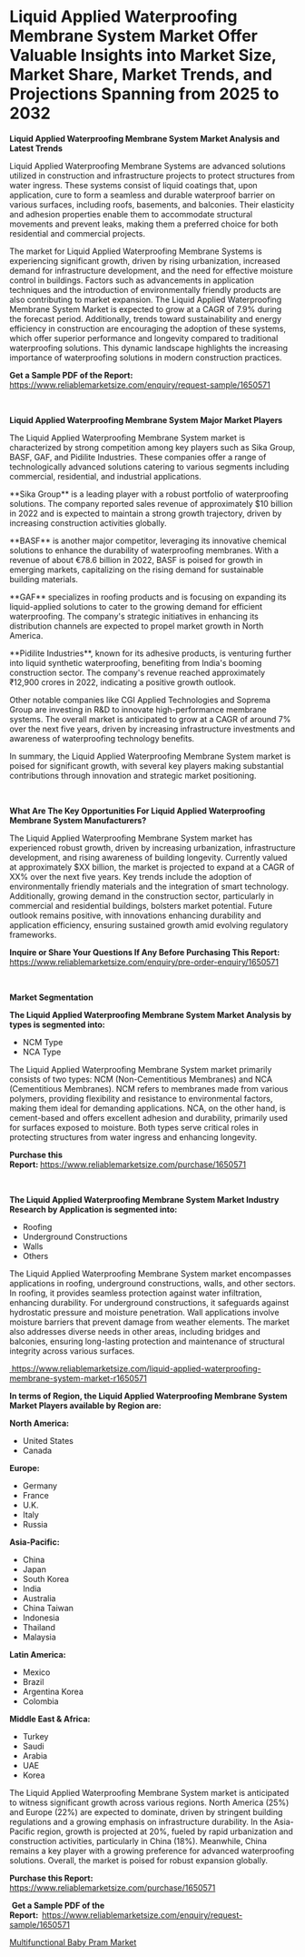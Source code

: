 <p><h1>Liquid Applied Waterproofing Membrane System Market Offer Valuable Insights into Market Size, Market Share, Market Trends, and Projections Spanning from 2025 to 2032</h1></p><p><strong>Liquid Applied Waterproofing Membrane System Market Analysis and Latest Trends</strong></p>
<p><p>Liquid Applied Waterproofing Membrane Systems are advanced solutions utilized in construction and infrastructure projects to protect structures from water ingress. These systems consist of liquid coatings that, upon application, cure to form a seamless and durable waterproof barrier on various surfaces, including roofs, basements, and balconies. Their elasticity and adhesion properties enable them to accommodate structural movements and prevent leaks, making them a preferred choice for both residential and commercial projects.</p><p>The market for Liquid Applied Waterproofing Membrane Systems is experiencing significant growth, driven by rising urbanization, increased demand for infrastructure development, and the need for effective moisture control in buildings. Factors such as advancements in application techniques and the introduction of environmentally friendly products are also contributing to market expansion. The Liquid Applied Waterproofing Membrane System Market is expected to grow at a CAGR of 7.9% during the forecast period. Additionally, trends toward sustainability and energy efficiency in construction are encouraging the adoption of these systems, which offer superior performance and longevity compared to traditional waterproofing solutions. This dynamic landscape highlights the increasing importance of waterproofing solutions in modern construction practices.</p></p>
<p><strong>Get a Sample PDF of the Report:&nbsp;</strong> <a href="https://www.reliablemarketsize.com/enquiry/request-sample/1650571?utm_campaign=2747&utm_medium=2&utm_source=Github&utm_content=ia&utm_term=23032025&utm_id=liquid-applied-waterproofing-membrane-system">https://www.reliablemarketsize.com/enquiry/request-sample/1650571</a></p>
<p>&nbsp;</p>
<p><strong>Liquid Applied Waterproofing Membrane System Major Market Players</strong></p>
<p><p>The Liquid Applied Waterproofing Membrane System market is characterized by strong competition among key players such as Sika Group, BASF, GAF, and Pidilite Industries. These companies offer a range of technologically advanced solutions catering to various segments including commercial, residential, and industrial applications.</p><p>**Sika Group** is a leading player with a robust portfolio of waterproofing solutions. The company reported sales revenue of approximately $10 billion in 2022 and is expected to maintain a strong growth trajectory, driven by increasing construction activities globally.</p><p>**BASF** is another major competitor, leveraging its innovative chemical solutions to enhance the durability of waterproofing membranes. With a revenue of about €78.6 billion in 2022, BASF is poised for growth in emerging markets, capitalizing on the rising demand for sustainable building materials.</p><p>**GAF** specializes in roofing products and is focusing on expanding its liquid-applied solutions to cater to the growing demand for efficient waterproofing. The company's strategic initiatives in enhancing its distribution channels are expected to propel market growth in North America.</p><p>**Pidilite Industries**, known for its adhesive products, is venturing further into liquid synthetic waterproofing, benefiting from India's booming construction sector. The company's revenue reached approximately ₹12,900 crores in 2022, indicating a positive growth outlook.</p><p>Other notable companies like CGI Applied Technologies and Soprema Group are investing in R&D to innovate high-performance membrane systems. The overall market is anticipated to grow at a CAGR of around 7% over the next five years, driven by increasing infrastructure investments and awareness of waterproofing technology benefits.</p><p>In summary, the Liquid Applied Waterproofing Membrane System market is poised for significant growth, with several key players making substantial contributions through innovation and strategic market positioning.</p></p>
<p>&nbsp;</p>
<p><strong>What Are The Key Opportunities For Liquid Applied Waterproofing Membrane System Manufacturers?</strong></p>
<p><p>The Liquid Applied Waterproofing Membrane System market has experienced robust growth, driven by increasing urbanization, infrastructure development, and rising awareness of building longevity. Currently valued at approximately $XX billion, the market is projected to expand at a CAGR of XX% over the next five years. Key trends include the adoption of environmentally friendly materials and the integration of smart technology. Additionally, growing demand in the construction sector, particularly in commercial and residential buildings, bolsters market potential. Future outlook remains positive, with innovations enhancing durability and application efficiency, ensuring sustained growth amid evolving regulatory frameworks.</p></p>
<p><strong>Inquire or Share Your Questions If Any Before Purchasing This Report:</strong> <a href="https://www.reliablemarketsize.com/enquiry/pre-order-enquiry/1650571?utm_campaign=2747&utm_medium=2&utm_source=Github&utm_content=ia&utm_term=23032025&utm_id=liquid-applied-waterproofing-membrane-system">https://www.reliablemarketsize.com/enquiry/pre-order-enquiry/1650571</a></p>
<p>&nbsp;</p>
<p><strong>Market Segmentation</strong></p>
<p><strong>The Liquid Applied Waterproofing Membrane System Market Analysis by types is segmented into:</strong></p>
<p><ul><li>NCM Type</li><li>NCA Type</li></ul></p>
<p><p>The Liquid Applied Waterproofing Membrane System market primarily consists of two types: NCM (Non-Cementitious Membranes) and NCA (Cementitious Membranes). NCM refers to membranes made from various polymers, providing flexibility and resistance to environmental factors, making them ideal for demanding applications. NCA, on the other hand, is cement-based and offers excellent adhesion and durability, primarily used for surfaces exposed to moisture. Both types serve critical roles in protecting structures from water ingress and enhancing longevity.</p></p>
<p><strong>Purchase this Report:&nbsp;</strong><a href="https://www.reliablemarketsize.com/purchase/1650571?utm_campaign=2747&utm_medium=2&utm_source=Github&utm_content=ia&utm_term=23032025&utm_id=liquid-applied-waterproofing-membrane-system">https://www.reliablemarketsize.com/purchase/1650571</a></p>
<p>&nbsp;</p>
<p><strong>The Liquid Applied Waterproofing Membrane System Market Industry Research by Application is segmented into:</strong></p>
<p><ul><li>Roofing</li><li>Underground Constructions</li><li>Walls</li><li>Others</li></ul></p>
<p><p>The Liquid Applied Waterproofing Membrane System market encompasses applications in roofing, underground constructions, walls, and other sectors. In roofing, it provides seamless protection against water infiltration, enhancing durability. For underground constructions, it safeguards against hydrostatic pressure and moisture penetration. Wall applications involve moisture barriers that prevent damage from weather elements. The market also addresses diverse needs in other areas, including bridges and balconies, ensuring long-lasting protection and maintenance of structural integrity across various surfaces.</p></p>
<p><a href="https://www.reliablemarketsize.com/liquid-applied-waterproofing-membrane-system-market-r1650571?utm_campaign=2747&utm_medium=2&utm_source=Github&utm_content=ia&utm_term=23032025&utm_id=liquid-applied-waterproofing-membrane-system">&nbsp;https://www.reliablemarketsize.com/liquid-applied-waterproofing-membrane-system-market-r1650571</a></p>
<p><strong>In terms of Region, the Liquid Applied Waterproofing Membrane System Market Players available by Region are:</strong></p>
<p>
    <p> <strong> North America: </strong>
        <ul>
            <li>United States</li>
            <li>Canada</li>
        </ul>
        </p> 
    <p> <strong> Europe: </strong>
        <ul>
            <li>Germany</li>
            <li>France</li>
            <li>U.K.</li>
            <li>Italy</li>
            <li>Russia</li>
        </ul>
        </p> 
    <p> <strong> Asia-Pacific: </strong>
        <ul>
            <li>China</li>
            <li>Japan</li>
            <li>South Korea</li>
            <li>India</li>
            <li>Australia</li>
            <li>China Taiwan</li>
            <li>Indonesia</li>
            <li>Thailand</li>
            <li>Malaysia</li>
        </ul>
        </p> 
    <p> <strong> Latin America: </strong>
        <ul>
            <li>Mexico</li>
            <li>Brazil</li>
            <li>Argentina Korea</li>
            <li>Colombia</li>
        </ul>
        </p> 
    <p> <strong> Middle East & Africa: </strong>
        <ul>
            <li>Turkey</li>
            <li>Saudi</li>
            <li>Arabia</li>
            <li>UAE</li>
            <li>Korea</li>
        </ul>
    </p>
    </p>
<p><p>The Liquid Applied Waterproofing Membrane System market is anticipated to witness significant growth across various regions. North America (25%) and Europe (22%) are expected to dominate, driven by stringent building regulations and a growing emphasis on infrastructure durability. In the Asia-Pacific region, growth is projected at 20%, fueled by rapid urbanization and construction activities, particularly in China (18%). Meanwhile, China remains a key player with a growing preference for advanced waterproofing solutions. Overall, the market is poised for robust expansion globally.</p></p>
<p><strong>Purchase this Report: </strong><a href="https://www.reliablemarketsize.com/purchase/1650571?utm_campaign=2747&utm_medium=2&utm_source=Github&utm_content=ia&utm_term=23032025&utm_id=liquid-applied-waterproofing-membrane-system">https://www.reliablemarketsize.com/purchase/1650571</a></p>
<p>&nbsp;<strong>Get a Sample PDF of the Report:&nbsp;&nbsp;</strong><a href="https://www.reliablemarketsize.com/enquiry/request-sample/1650571?utm_campaign=2747&utm_medium=2&utm_source=Github&utm_content=ia&utm_term=23032025&utm_id=liquid-applied-waterproofing-membrane-system">https://www.reliablemarketsize.com/enquiry/request-sample/1650571</a></p>
<p><strong></strong></p>
<p><p><a href="https://github.com/berbelsagwan/Market-Research-Report-List-1/blob/main/multifunctional-baby-pram-market.md?utm_campaign=2747&utm_medium=2&utm_source=Github&utm_content=ia&utm_term=23032025&utm_id=liquid-applied-waterproofing-membrane-system">Multifunctional Baby Pram Market</a></p></p>